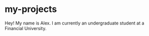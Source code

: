 # my-projects
Hey! My name is Alex. I am currently an undergraduate student at a Financial University.
